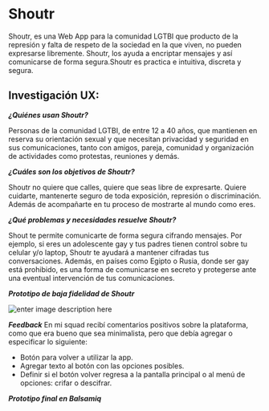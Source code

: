 

# **Shoutr**

Shoutr, es una Web App para la comunidad LGTBI que producto de la represión y falta de respeto de la sociedad en la que viven, no pueden expresarse libremente. Shoutr, los ayuda a encriptar mensajes y así comunicarse de forma segura.Shoutr es practica e intuitiva,  discreta y segura.


## **Investigación UX:**

***¿Quiénes usan Shoutr?***

Personas de la comunidad LGTBI, de entre 12 a 40 años, que mantienen en reserva su orientación sexual y que necesitan privacidad y seguridad en sus comunicaciones, tanto con amigos, pareja, comunidad y organización de actividades como protestas, reuniones y demás.

***¿Cuáles son los objetivos de Shoutr?***

Shoutr no quiere que calles, quiere que seas libre de expresarte. Quiere cuidarte, mantenerte seguro de toda exposición, represión o discriminación. Además de acompañarte en tu proceso de mostrarte al mundo como  eres.

***¿Qué problemas y necesidades resuelve Shoutr?***

Shout te permite comunicarte de forma segura cifrando mensajes. 
Por ejemplo, si eres un adolescente gay y tus padres tienen control sobre tu celular y/o laptop, Shoutr te ayudará a mantener cifradas tus conversaciones.  Además, en países como Egipto o Rusia, donde ser gay está prohibido, es una forma de comunicarse en secreto y protegerse ante una eventual intervención de tus comunicaciones.

***Prototipo de baja fidelidad de Shoutr***

![enter image description here](https://lh3.googleusercontent.com/ap3uB6YVjVMiJ6VkvoPURQ7BynYeLfIOkps4icgQ40SVgzwtlv15ZXnHQincyCzkblshQBpJ6HBv8A "Prototipo Baja Fidelidad")

***Feedback***
En mi squad recibí  comentarios positivos sobre la plataforma, como que era bueno que sea minimalista, pero que debía agregar o especificar lo siguiente:

 - Botón para volver a utilizar la app.
 - Agregar texto  al botón con las opciones posibles.
 - Definir si el botón volver regresa a la pantalla principal o al menú de opciones: crifar o descifrar.

***Prototipo final en Balsamiq***

